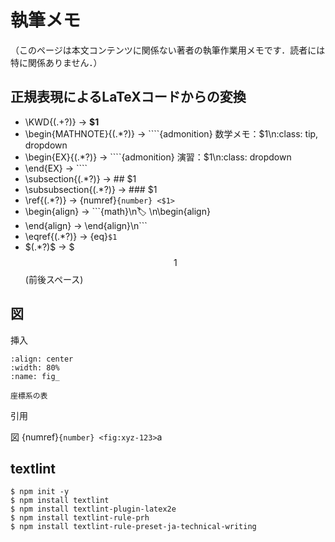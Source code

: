 # 執筆メモ

（このページは本文コンテンツに関係ない著者の執筆作業用メモです．読者には特に関係ありません．）

## 正規表現によるLaTeXコードからの変換

- \\KWD\{(.+?)\} → **$1**
- \\begin\{MATHNOTE\}\{(.*?)\} → ````{admonition} 数学メモ：$1\n:class: tip, dropdown
- \\begin\{EX\}\{(.*?)\} → ````{admonition} 演習：$1\n:class: dropdown
- \\end\{EX\}  -> ````
- \\subsection\{(.*?)\} → ## $1
- \\subsubsection\{(.*?)\} → ### $1
- \\ref\{(.*?)\} → {numref}`{number} <$1>`
- \\begin\{align\}  -> ```{math}\n:label: \n\begin{align}
- \\end\{align\} -> \end{align}\n```
- \\eqref\{(.*?)\}  -> {eq}`$1`
- \$(.*?)\$ ->  $$$1$$    (前後スペース)


## 図

挿入

```{figure} ./fig/xyz.png
:align: center
:width: 80%
:name: fig_

座標系の表
```

引用

図 {numref}`{number} <fig:xyz-123>`a


## textlint
```
$ npm init -y 
$ npm install textlint 
$ npm install textlint-plugin-latex2e 
$ npm install textlint-rule-prh 
$ npm install textlint-rule-preset-ja-technical-writing
```